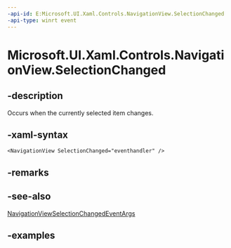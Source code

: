 ```yaml
---
-api-id: E:Microsoft.UI.Xaml.Controls.NavigationView.SelectionChanged
-api-type: winrt event
---
```


<!-- Event syntax.
public event TypedEventHandler SelectionChanged<NavigationView, NavigationViewSelectionChangedEventArgs>
-->

# Microsoft.UI.Xaml.Controls.NavigationView.SelectionChanged

## -description

Occurs when the currently selected item changes.

## -xaml-syntax

```xaml
<NavigationView SelectionChanged="eventhandler" />
```

## -remarks

## -see-also

[NavigationViewSelectionChangedEventArgs](navigationviewselectionchangedeventargs.md)

## -examples

